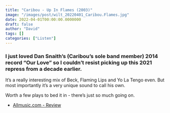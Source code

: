 ```yaml
---
title: "Caribou - Up In Flames (2003)"
image: "/images/post/wilt_20220401_Caribou.Flames.jpg"
date: 2022-04-01T00:00:00.0000000
draft: false
author: "David"
tags: []
categories: ["Listen"]
---
```

### I just loved Dan Snaith’s (Caribou’s sole band member) 2014 record “Our Love” so I couldn’t resist picking up this 2021 repress from a decade earlier.

 It’s a really interesting mix of Beck, Flaming Lips and Yo La Tengo even. But most importantly it’s a very unique sound to call his own.

 Worth a few plays to bed it in - there’s just so much going on.

-  [Allmusic.com - Review](https://www.allmusic.com/album/up-in-flames-mw0000025817)